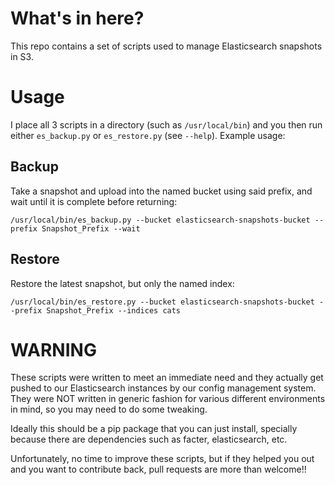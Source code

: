 # What's in here?

This repo contains a set of scripts used to manage Elasticsearch snapshots in S3.

# Usage

I place all 3 scripts in a directory (such as `/usr/local/bin`) and you then run either `es_backup.py` or `es_restore.py` (see `--help`). Example usage:

## Backup

Take a snapshot and upload into the named bucket using said prefix, and wait until it is complete before returning:

```
/usr/local/bin/es_backup.py --bucket elasticsearch-snapshots-bucket --prefix Snapshot_Prefix --wait
```

## Restore

Restore the latest snapshot, but only the named index:

```
/usr/local/bin/es_restore.py --bucket elasticsearch-snapshots-bucket --prefix Snapshot_Prefix --indices cats
```

# WARNING

These scripts were written to meet an immediate need and they actually get pushed to our Elasticsearch instances by our config management system.
They were NOT written in generic fashion for various different environments in mind, so you may need to do some tweaking.

Ideally this should be a pip package that you can just install, specially because there are dependencies such as facter, elasticsearch, etc.

Unfortunately, no time to improve these scripts, but if they helped you out and you want to contribute back, pull requests are more than welcome!!

